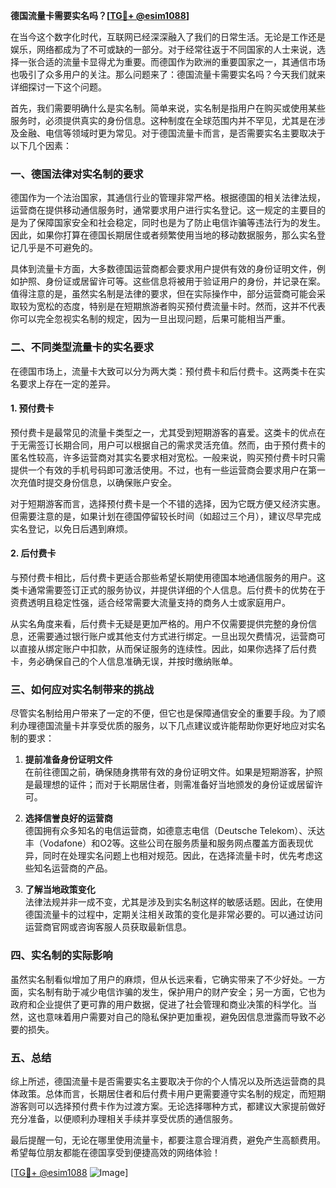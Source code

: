 **德国流量卡需要实名吗？[[TG💪+ @esim1088](https://t.me/s/esim1088)]**

在当今这个数字化时代，互联网已经深深融入了我们的日常生活。无论是工作还是娱乐，网络都成为了不可或缺的一部分。对于经常往返于不同国家的人士来说，选择一张合适的流量卡显得尤为重要。而德国作为欧洲的重要国家之一，其通信市场也吸引了众多用户的关注。那么问题来了：德国流量卡需要实名吗？今天我们就来详细探讨一下这个问题。

首先，我们需要明确什么是实名制。简单来说，实名制是指用户在购买或使用某些服务时，必须提供真实的身份信息。这种制度在全球范围内并不罕见，尤其是在涉及金融、电信等领域时更为常见。对于德国流量卡而言，是否需要实名主要取决于以下几个因素：

### **一、德国法律对实名制的要求**
德国作为一个法治国家，其通信行业的管理非常严格。根据德国的相关法律法规，运营商在提供移动通信服务时，通常要求用户进行实名登记。这一规定的主要目的是为了保障国家安全和社会稳定，同时也是为了防止电信诈骗等违法行为的发生。因此，如果你打算在德国长期居住或者频繁使用当地的移动数据服务，那么实名登记几乎是不可避免的。

具体到流量卡方面，大多数德国运营商都会要求用户提供有效的身份证明文件，例如护照、身份证或居留许可等。这些信息将被用于验证用户的身份，并记录在案。值得注意的是，虽然实名制是法律的要求，但在实际操作中，部分运营商可能会采取较为宽松的态度，特别是在短期旅游者购买预付费流量卡时。然而，这并不代表你可以完全忽视实名制的规定，因为一旦出现问题，后果可能相当严重。

### **二、不同类型流量卡的实名要求**
在德国市场上，流量卡大致可以分为两大类：预付费卡和后付费卡。这两类卡在实名要求上存在一定的差异。

#### **1. 预付费卡**
预付费卡是最常见的流量卡类型之一，尤其受到短期游客的喜爱。这类卡的优点在于无需签订长期合同，用户可以根据自己的需求灵活充值。然而，由于预付费卡的匿名性较高，许多运营商对其实名要求相对宽松。一般来说，购买预付费卡时只需提供一个有效的手机号码即可激活使用。不过，也有一些运营商会要求用户在第一次充值时提交身份信息，以确保账户安全。

对于短期游客而言，选择预付费卡是一个不错的选择，因为它既方便又经济实惠。但需要注意的是，如果计划在德国停留较长时间（如超过三个月），建议尽早完成实名登记，以免日后遇到麻烦。

#### **2. 后付费卡**
与预付费卡相比，后付费卡更适合那些希望长期使用德国本地通信服务的用户。这类卡通常需要签订正式的服务协议，并提供详细的个人信息。后付费卡的优势在于资费透明且稳定性强，适合经常需要大流量支持的商务人士或家庭用户。

从实名角度来看，后付费卡无疑是更加严格的。用户不仅需要提供完整的身份信息，还需要通过银行账户或其他支付方式进行绑定。一旦出现欠费情况，运营商可以直接从绑定账户中扣款，从而保证服务的连续性。因此，如果你选择了后付费卡，务必确保自己的个人信息准确无误，并按时缴纳账单。

### **三、如何应对实名制带来的挑战**
尽管实名制给用户带来了一定的不便，但它也是保障通信安全的重要手段。为了顺利办理德国流量卡并享受优质的服务，以下几点建议或许能帮助你更好地应对实名制的要求：

1. **提前准备身份证明文件**  
   在前往德国之前，确保随身携带有效的身份证明文件。如果是短期游客，护照是最理想的证件；而对于长期居住者，则需准备好当地颁发的身份证或居留许可。

2. **选择信誉良好的运营商**  
 德国拥有众多知名的电信运营商，如德意志电信（Deutsche Telekom）、沃达丰（Vodafone）和O2等。这些公司在服务质量和服务网点覆盖方面表现优异，同时在处理实名问题上也相对规范。因此，在选择流量卡时，优先考虑这些知名运营商的产品。

3. **了解当地政策变化**  
 法律法规并非一成不变，尤其是涉及到实名制这样的敏感话题。因此，在使用德国流量卡的过程中，定期关注相关政策的变化是非常必要的。可以通过访问运营商官网或咨询客服人员获取最新信息。

### **四、实名制的实际影响**
虽然实名制看似增加了用户的麻烦，但从长远来看，它确实带来了不少好处。一方面，实名制有助于减少电信诈骗的发生，保护用户的财产安全；另一方面，它也为政府和企业提供了更可靠的用户数据，促进了社会管理和商业决策的科学化。当然，这也意味着用户需要对自己的隐私保护更加重视，避免因信息泄露而导致不必要的损失。

### **五、总结**
综上所述，德国流量卡是否需要实名主要取决于你的个人情况以及所选运营商的具体政策。总体而言，长期居住者和后付费卡用户更需要遵守实名制的规定，而短期游客则可以选择预付费卡作为过渡方案。无论选择哪种方式，都建议大家提前做好充分准备，以便顺利办理相关手续并享受优质的通信服务。

最后提醒一句，无论在哪里使用流量卡，都要注意合理消费，避免产生高额费用。希望每位朋友都能在德国享受到便捷高效的网络体验！

[[TG💪+ @esim1088](https://t.me/s/esim1088) ![Image](https://i.postimg.cc/4NQfJmqS/Snipaste-2025-05-13-00-14-12.png)]